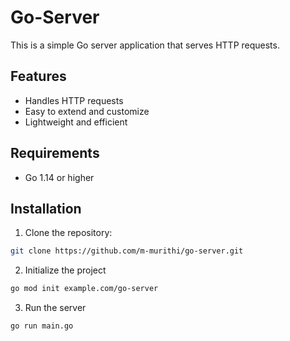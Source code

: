 # Go-Server

This is a simple Go server application that serves HTTP requests.

## Features

- Handles HTTP requests
- Easy to extend and customize
- Lightweight and efficient

## Requirements

- Go 1.14 or higher

## Installation

1. Clone the repository:

```bash
git clone https://github.com/m-murithi/go-server.git
```

2. Initialize the project
```bash
go mod init example.com/go-server
```

3. Run the server
```bash
go run main.go
```
